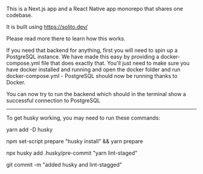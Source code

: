 This is a Next.js app and a React Native app monorepo that shares one codebase.

It is built using https://solito.dev/

Please read more there to learn how this works.

If you need that backend for anything, first you will need to spin up a PostgreSQL instance. We have made this easy by providing a docker-compose.yml file that does exactly that. You'll just need to make sure you have docker installed and running and open the docker folder and run docker-compose.yml - PostgreSQL should now be running thanks to Docker.

You can now try to run the backend which should in the terminal show a successful connection to PostgreSQL

---

To get husky working, you may need to run these commands:

yarn add -D husky

npm set-script prepare "husky install" && yarn prepare

npx husky add .husky/pre-commit "yarn lint-staged"

git commit -m "added husky and lint-stagged"
